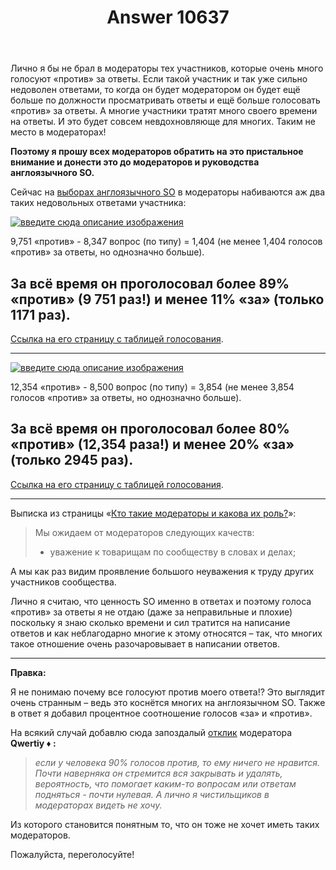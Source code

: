﻿---
title: "Answer 10637"
se.owner.user_id: 297453
se.owner.display_name: "Bharatha"
se.owner.link: "https://ru.meta.stackoverflow.com/users/297453/bharatha"
se.answer_id: 10637
se.question_id: 10636
se.post_type: answer
se.score: -8
se.is_accepted: False
---
<p>Лично я бы не брал в модераторы тех участников, которые очень много голосуют «против» за ответы. Если такой участник и так уже сильно недоволен ответами, то когда он будет модератором он будет ещё больше по должности просматривать ответы и ещё больше голосовать «против» за ответы. А многие участники тратят много своего времени на ответы. И это будет совсем невдохновляюще для многих. Таким не место в модераторах!</p>
<p><strong>Поэтому я прошу всех модераторов обратить на это пристальное внимание и донести это до модераторов и руководства англоязычного SO.</strong></p>
<p>Сейчас на <a href="https://stackoverflow.com/election">выборах англоязычного SO</a> в модераторы набиваются аж два таких недовольных ответами участника:</p>
<p><a href="https://i.stack.imgur.com/YHfXd.png" rel="nofollow noreferrer"><img src="https://i.stack.imgur.com/YHfXd.png" alt="введите сюда описание изображения" /></a></p>
<p>9,751 «против» - 8,347 вопрос (по типу) = 1,404 (не менее 1,404 голосов «против» за ответы, но однозначно больше).</p>
<h2>За всё время он проголосовал более 89% «против» (9 751 раз!) и менее 11% «за» (только 1171 раз).</h2>
<p><a href="https://stackoverflow.com/users/3773011/makyen?tab=topactivity#user-panel-votes">Ссылка на его страницу с таблицей голосования</a>.</p>
<hr />
<p><a href="https://i.stack.imgur.com/cnp4O.png" rel="nofollow noreferrer"><img src="https://i.stack.imgur.com/cnp4O.png" alt="введите сюда описание изображения" /></a></p>
<p>12,354 «против» - 8,500 вопрос (по типу) = 3,854 (не менее 3,854 голосов «против» за ответы, но однозначно больше).</p>
<h2>За всё время он проголосовал более 80% «против» (12,354 раза!) и менее 20% «за» (только 2945 раз).</h2>
<p><a href="https://stackoverflow.com/users/1839439/?tab=topactivity#user-panel-votes">Ссылка на его страницу с таблицей голосования</a>.</p>
<hr />
<p>Выписка из страницы «<a href="https://ru.stackoverflow.com/help/site-moderators">Кто такие модераторы и какова их роль?</a>»:</p>
<blockquote>
<p>Мы ожидаем от модераторов следующих качеств:</p>
<ul>
<li>уважение к товарищам по сообществу в словах и делах;</li>
</ul>
</blockquote>
<p>А мы как раз видим проявление большого неуважения к труду других участников сообщества.</p>
<p>Лично я считаю, что ценность SO именно в ответах и поэтому голоса «против» за ответы я не отдаю (даже за неправильные и плохие) поскольку я знаю сколько времени и сил тратится на написание ответов и как неблагодарно многие к этому относятся – так, что многих такое отношение очень разочаровывает в написании ответов.</p>
<hr />
<p><strong>Правка:</strong></p>
<p>Я не понимаю почему все голосуют против моего ответа!? Это выглядит очень странным – ведь это коснётся многих на англоязычном SO. Также в ответ я добавил процентное соотношение голосов «за» и «против».</p>
<p>На всякий случай добавлю сюда запоздалый <a href="https://ru.meta.stackoverflow.com/q/10636/#comment45043_10637">отклик</a> модератора <strong>Qwertiy ♦ :</strong></p>
<blockquote>
<p><em>если у человека 90% голосов против, то ему ничего не нравится. Почти наверняка он стремится вся закрывать и удалять, вероятность, что помогает каким-то вопросам или ответам подняться - почти нулевая. А лично я чистильщиков в модераторах видеть не хочу.</em></p>
</blockquote>
<p>Из которого становится понятным то, что он тоже не хочет иметь таких модераторов.</p>
<p>Пожалуйста, переголосуйте!</p>
